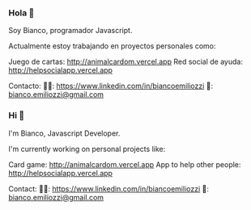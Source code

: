 ### Hola 👋

Soy Bianco, programador Javascript.

Actualmente estoy trabajando en proyectos personales como:

Juego de cartas: http://animalcardom.vercel.app
Red social de ayuda: http://helpsocialapp.vercel.app

Contacto:
👨‍💼: https://www.linkedin.com/in/biancoemiliozzi
📧: bianco.emiliozzi@gmail.com

### Hi 👋

I'm Bianco, Javascript Developer.

I'm currently working on personal projects like:

Card game: http://animalcardom.vercel.app
App to help other people: http://helpsocialapp.vercel.app

Contact:
👨‍💼: https://www.linkedin.com/in/biancoemiliozzi
📧: bianco.emiliozzi@gmail.com
